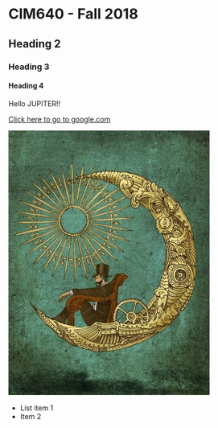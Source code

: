 # CIM640 - Fall 2018


## Heading 2

### Heading 3

#### Heading 4

Hello JUPITER!!


[Click here to go to google.com](http://google.com)

![My picture](/sample.jpg)

* List item 1
* Item 2
